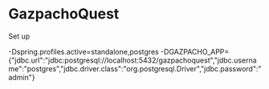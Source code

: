 GazpachoQuest
==============

Set up

-Dspring.profiles.active=standalone,postgres -DGAZPACHO_APP={\"jdbc.url\":\"jdbc:postgresql://localhost:5432/gazpachoquest\",\"jdbc.username\":\"postgres\",\"jdbc.driver.class\":\"org.postgresql.Driver\",\"jdbc.password\":\"admin\"}
